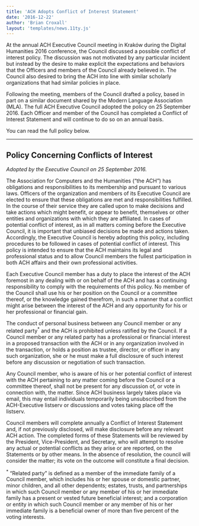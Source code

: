 ```yaml
---
title: 'ACH Adopts Conflict of Interest Statement'
date: '2016-12-22'
author: 'Brian Croxall'
layout: 'templates/news.11ty.js'
---
```

At the annual ACH Executive Council meeting in Kraków during the Digital Humanities 2016 conference, the Council discussed a possible conflict of interest policy. The discussion was not motivated by any particular incident but instead by the desire to make explicit the expectations and behaviors that the Officers and members of the Council already believed in. The Council also desired to bring the ACH into line with similar scholarly organizations that had similar policies in place.

Following the meeting, members of the Council drafted a policy, based in part on a similar document shared by the Modern Language Association (MLA). The full ACH Executive Council adopted the policy on 25 September 2016. Each Officer and member of the Council has completed a Conflict of Interest Statement and will continue to do so on an annual basis.

You can read the full policy below.

---

## Policy Concerning Conflicts of Interest

*Adopted by the Executive Council on 25 September 2016.*

The Association for Computers and the Humanities (“the ACH”) has obligations and responsibilities to its membership and pursuant to various laws. Officers of the organization and members of its Executive Council are elected to ensure that these obligations are met and responsibilities fulfilled. In the course of their service they are called upon to make decisions and take actions which might benefit, or appear to benefit, themselves or other entities and organizations with which they are affiliated. In cases of potential conflict of interest, as in all matters coming before the Executive Council, it is important that unbiased decisions be made and actions taken. Accordingly, the Executive Council is hereby adopting this policy, including procedures to be followed in cases of potential conflict of interest. This policy is intended to ensure that the ACH maintains its legal and professional status and to allow Council members the fullest participation in both ACH affairs and their own professional activities.

Each Executive Council member has a duty to place the interest of the ACH foremost in any dealing with or on behalf of the ACH and has a continuing responsibility to comply with the requirements of this policy. No member of the Council shall use his or her position on the Council or a committee thereof, or the knowledge gained therefrom, in such a manner that a conflict might arise between the interest of the ACH and any opportunity for his or her professional or financial gain.

The conduct of personal business between any Council member or any related party<sup>*</sup> and the ACH is prohibited unless ratified by the Council. If a Council member or any related party has a professional or financial interest in a proposed transaction with the ACH or in any organization involved in the transaction, or holds a position as trustee, director, or officer in any such organization, she or he must make a full disclosure of such interest before any discussion or negotiation of such transaction.

Any Council member, who is aware of his or her potential conflict of interest with the ACH pertaining to any matter coming before the Council or a committee thereof, shall not be present for any discussion of, or vote in connection with, the matter. Since ACH business largely takes place via email, this may entail individuals temporarily being unsubscribed from the ACH-Executive listserv or discussions and votes taking place off the listserv.

Council members will complete annually a Conflict of Interest Statement and, if not previously disclosed, will make disclosure before any relevant ACH action. The completed forms of these Statements will be reviewed by the President, Vice-President, and Secretary, who will attempt to resolve any actual or potential conflicts as they arise or are reported, on the Statements or by other means. In the absence of resolution, the council will consider the matter; its vote on the outcome will constitute a final decision.

<sup>*</sup> “Related party” is defined as a member of the immediate family of a Council member, which includes his or her spouse or domestic partner, minor children, and all other dependents; estates, trusts, and partnerships in which such Council member or any member of his or her immediate family has a present or vested future beneficial interest; and a corporation or entity in which such Council member or any member of his or her immediate family is a beneficial owner of more than five percent of the voting interests.
